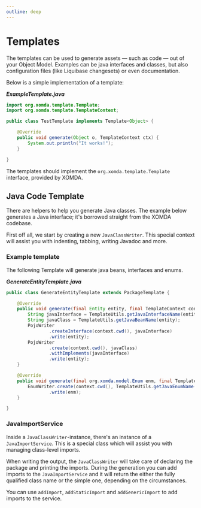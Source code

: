 ```yaml
---
outline: deep
---
```


# Templates

The templates can be used to generate assets — such as code — out of your Object Model.
Examples can be java interfaces and classes, but also configuration files (like Liquibase changesets) or even
documentation.

Below is a simple implementation of a template:

**_ExampleTemplate.java_**

```java
import org.xomda.template.Template;
import org.xomda.template.TemplateContext;

public class TestTemplate implements Template<Object> {

    @Override
    public void generate(Object o, TemplateContext ctx) {
        System.out.println("It works!");
    }

}
```

The templates should implement the `org.xomda.template.Template` interface, provided by XOMDA.

## Java Code Template

There are helpers to help you generate Java classes. The example below generates a Java interface; it's
borrowed straight from the XOMDA codebase.

First off all, we start by creating a new `JavaClassWriter`. This special context will assist you with
indenting, tabbing, writing Javadoc and more.

### Example template

The following Template will generate java beans, interfaces and enums.

**_GenerateEntityTemplate.java_**

```java
public class GenerateEntityTemplate extends PackageTemplate {

    @Override
    public void generate(final Entity entity, final TemplateContext context) throws IOException {
        String javaInterface = TemplateUtils.getJavaInterfaceName(entity);
        String javaClass = TemplateUtils.getJavaBeanName(entity);
        PojoWriter
                .createInterface(context.cwd(), javaInterface)
                .write(entity);
        PojoWriter
                .create(context.cwd(), javaClass)
                .withImplements(javaInterface)
                .write(entity);
    }

    @Override
    public void generate(final org.xomda.model.Enum enm, final TemplateContext context) throws IOException {
        EnumWriter.create(context.cwd(), TemplateUtils.getJavaEnumName(enm))
                .write(enm);
    }

}
```

### JavaImportService

Inside a `JavaClassWriter`-instance, there's an instance of a `JavaImportService`. This is a special class
which will assist you with managing class-level imports.

When writing the output, the `JavaClassWriter` will take care of declaring the package and printing the imports.
During the generation you can add imports to the `JavaImportService` and it will return the either the fully qualified
class name or the simple one, depending on the circumstances.

You can use `addImport`, `addStaticImport` and `addGenericImport` to add imports to the service.
